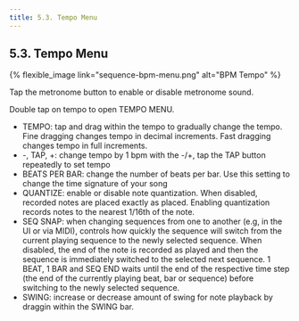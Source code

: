 ```yaml
---
title: 5.3. Tempo Menu
---
```


## 5.3. Tempo Menu

{% flexible_image link="sequence-bpm-menu.png" alt="BPM Tempo" %}

Tap the metronome button to enable or disable metronome sound.

Double tap on tempo to open TEMPO MENU.

* TEMPO: tap and drag within the tempo to gradually change the tempo. Fine dragging changes tempo in decimal increments. Fast dragging changes tempo in full increments.
* -, TAP, +: change tempo by 1 bpm with the -/+, tap the TAP button repeatedly to set tempo
* BEATS PER BAR: change the number of beats per bar. Use this setting to change the time signature of your song
* QUANTIZE: enable or disable note quantization. When disabled, recorded notes are placed exactly as placed. Enabling quantization records notes to the nearest 1/16th of the note.
* SEQ SNAP: when changing sequences from one to another (e.g, in the UI or via MIDI), controls how quickly the sequence will switch from the current playing sequence to the newly selected sequence. When disabled, the end of the note is recorded as played and then the sequence is immediately switched to the selected next sequence. 1 BEAT, 1 BAR and SEQ END waits until the end of the respective time step (the end of the currently playing beat, bar or sequence) before switching to the newly selected sequence.
* SWING: increase or decrease amount of swing for note playback by draggin within the SWING bar.
